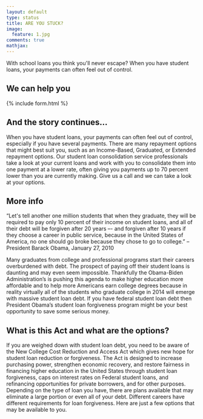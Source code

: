```yaml
---
layout: default
type: status
title: ARE YOU STUCK?
image:
  feature: 1.jpg
comments: true
mathjax:
---
```


With school loans you think you'll never escape?
When you have student loans, your payments can often feel out of control.

## We can help you

{% include form.html %}

## And the story continues...

When you have student loans, your payments can often feel out of control, especially if you have several payments. There are many repayment options that might best suit you, such as an Income-Based, Graduated, or Extended repayment options. Our student loan consolidation service professionals take a look at your current loans and work with you to consolidate them into one payment at a lower rate, often giving you payments up to 70 percent lower than you are currently making. Give us a call and we can take a look at your options.

## More info

“Let's tell another one million students that when they graduate, they will be required to pay only 10 percent of their income on student loans, and all of their debt will be forgiven after 20 years –- and forgiven after 10 years if they choose a career in public service, because in the United States of America, no one should go broke because they chose to go to college.” – President Barack Obama, January 27, 2010

Many graduates from college and professional programs start their careers overburdened with debt. The prospect of paying off their student loans is daunting and may even seem impossible. Thankfully the Obama-Biden Administration’s is pushing this agenda to make higher education more affordable and to help more Americans earn college degrees because in reality virtually all of the students who graduate college in 2014 will emerge with massive student loan debt. If you have federal student loan debt then President Obama’s student loan forgiveness program might be your best opportunity to save some serious money.

## What is this Act and what are the options?

If you are weighed down with student loan debt, you need to be aware of the New College Cost Reduction and Access Act which gives new hope for student loan reduction or forgiveness.
The Act is designed to increase purchasing power, strengthen economic recovery, and restore fairness in financing higher education in the United States through student loan forgiveness, caps on interest rates on Federal student loans, and refinancing opportunities for private borrowers, and for other purposes.
Depending on the type of loan you have, there are plans available that may eliminate a large portion or even all of your debt. Different careers have different requirements for loan forgiveness. Here are just a few options that may be available to you.